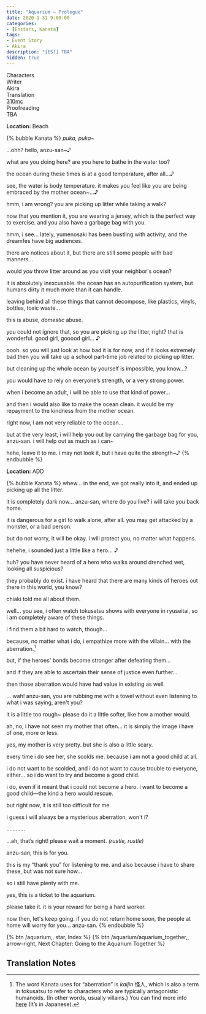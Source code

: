 ```yaml
---
title: "Aquarium – Prologue"
date: 2020-1-31 9:00:00
categories:
- [Enstars, Kanata]
tags:
- Event Story
- Akira
description: "[ES!] TBA"
hidden: true
---
```

<div class="three-wrapper" style="--storyColor:#965e7d;--storyColor-rgb:150,94,125;--storyColor-h:326.8;--storyColor-s: 23%;--storyColor-l:47.8%;">
    <div class="info-area">
        <div class="info">
            <div class="info-item characters">
                <div class="label">
                    Characters
                </div>
                <div class="value">
                <a href="/categories/Enstars/Kanata" character="Kanata"></a>
                </div>
            </div>
            <div class="info-item one">
                <div class="label">
                    Writer
                </div>
                <div class="value">
                    Akira
                </div>
            </div>
            <div class="info-item two">
                <div class="label">
                    Translation
                </div>
                <div class="value">
                    <a href="/about">310mc</a>
                </div>
            </div>
            <div class="info-item three">
                <div class="label">
                   Proofreading
                </div>
                <div class="value">
                    TBA
                </div>
            </div>
        </div>
    </div>
</div>

<!-- more -->

<div class="msr-location">
    <p><span><b>Location:</b> Beach</span></p>
</div>

{% bubble Kanata %}
*puka, puka~*

…ohh? hello, anzu-san~♪

what are you doing here? are you here to bathe in the water too?

the ocean during these times is at a good temperature, after all…♪

see, the water is body temperature. it makes you feel like you are being embraced by the mother ocean~…♪

hmm, i am wrong? you are picking up litter while taking a walk?

now that you mention it, you are wearing a jersey, which is the perfect way to exercise. and you also have a garbage bag with you.

hmm, i see… lately, yumenosaki has been bustling with activity, and the dreamfes have big audiences.

there are notices about it, but there are still some people with bad manners…

would *you* throw litter around as you visit your neighbor's ocean?

it is absolutely inexcusable. the ocean has an autopurification system, but humans dirty it much more than it can handle.

leaving behind all these things that cannot decompose, like plastics, vinyls, bottles, toxic waste…

this is abuse, *domestic* abuse.

you could not ignore that, so you are picking up the litter, right? that is wonderful. good girl, gooood girl… ♪

oooh. so you will just look at how bad it is for now, and if it looks extremely bad then you will take up a school part-time job related to picking up litter.

but cleaning up the whole ocean by yourself is impossible, you know…?

you would have to rely on everyone’s strength, or a very strong power.

when i become an adult, i will be able to use that kind of power…

and then i would also like to make the ocean clean. it would be my repayment to the kindness from the mother ocean.

right now, i am not very reliable to the ocean…

but at the very least, i will help you out by carrying the garbage bag for you, anzu-san. i will help out as much as i can~

hehe, leave it to me. i may not look it, but i have quite the strength~♪
{% endbubble %}

<div class="msr-location">
    <p><span><b>Location:</b> ADD</span></p>
</div>

{% bubble Kanata %}
whew… in the end, we got really into it, and ended up picking up all the litter.

it is completely dark now… anzu-san, where do you live? i will take you back home.

it is dangerous for a girl to walk alone, after all. you may get attacked by a monster, or a bad person.

but do not worry, it will be okay. i will protect you, no matter what happens.

hehehe, i sounded just a little like a hero… ♪

huh? you have never heard of a hero who walks around drenched wet, looking all suspicious?

they probably do exist. i have heard that there are many kinds of heroes out there in this world, you know?

chiaki told me all about them.

well… you see, i often watch tokusatsu shows with everyone in ryuseitai, so i am completely aware of these things.

i find them a bit hard to watch, though…

because, no matter what i do, i empathize more with the villain… with the aberration.[^1]

but, if the heroes' bonds become stronger after defeating them…

and if they are able to ascertain their sense of justice even further…

then those aberration would have had value in existing as well.

… wah! anzu-san, you are rubbing me with a towel without even listening to what i was saying, aren't you?

it is a little too rough~ please do it a little softer, like how a mother would.

ah, no, i have not seen my mother that often… it is simply the image i have of one, more or less.

yes, my mother is very pretty. but she is also a little scary.

every time i do see her, she scolds me. because i am not a good child at all.

i do not want to be scolded, and i do not want to cause trouble to everyone, either… so i do want to try and become a good child.

i do, even if it meant that i could not become a hero. i want to become a good child—the kind a hero would rescue.

but right now, it is still too difficult for me.

i guess i will always be a mysterious aberration, won't i?

…………

…ah, that’s right! please wait a moment. *(rustle, rustle)*

anzu-san, this is for you.

this is my “thank you” for listening to me. and also because i have to share these, but was not sure how…

so i still have plenty with me.

yes, this is a ticket to the aquarium.

please take it. it is your reward for being a hard worker.

now then, let's keep going. if you do not return home soon, the people at home will worry for you… anzu-san.
{% endbubble %}

<div toc>
{% btn /aquarium,, star, Index %}
{% btn /aquarium/aquarium_together,, arrow-right, Next Chapter: Going to the Aquarium Together %}
</div>

## Translation Notes
[^1]: The word Kanata uses for “aberration” is *kaijin* 怪人, which is also a term in tokusatsu to refer to characters who are typically antagonistic humanoids. (In other words, usually villains.) You can find more info [here](https://dic.pixiv.net/a/%E6%80%AA%E4%BA%BA) (It’s in Japanese).
